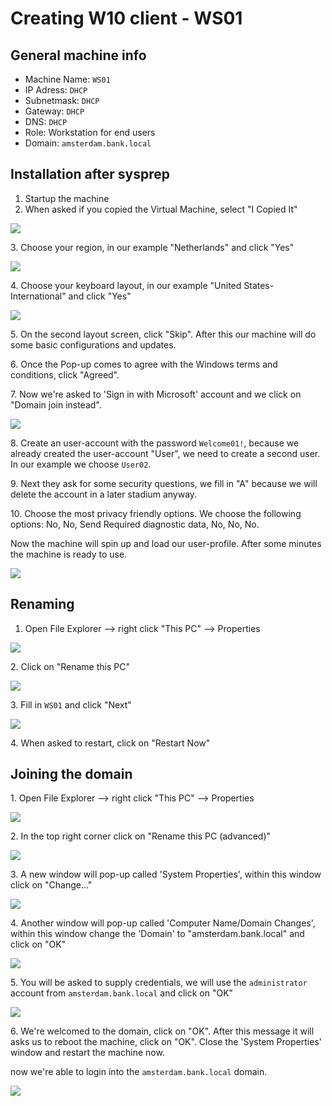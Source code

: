 # Creating W10 client - WS01

## General machine info

* Machine Name: `WS01`
* IP Adress: `DHCP`
* Subnetmask: `DHCP`
* Gateway: `DHCP`
* DNS: `DHCP`
* Role: Workstation for end users
* Domain: `amsterdam.bank.local`

## Installation after sysprep

1. Startup the machine
2. When asked if you copied the Virtual Machine, select "I Copied It"

![](<../../.gitbook/assets/afbeelding (103) (1) (2) (1).png>)

3\. Choose your region, in our example "Netherlands" and click "Yes"

![](<../../.gitbook/assets/afbeelding (94).png>)

4\. Choose your keyboard layout, in our example "United States-International" and click "Yes"

![](<../../.gitbook/assets/afbeelding (18).png>)

5\. On the second layout screen, click "Skip". After this our machine will do some basic configurations and updates.

6\. Once the Pop-up comes to agree with the Windows terms and conditions, click "Agreed".

7\. Now we're asked to 'Sign in with Microsoft' account and we click on "Domain join instead".

![](<../../.gitbook/assets/afbeelding (33).png>)

8\. Create an user-account with the password `Welcome01!`, because we already created the user-account "User", we need to create a second user. In our example we choose `User02`.

9\. Next they ask for some security questions, we fill in "A" because we will delete the account in a later stadium anyway.

10\. Choose the most privacy friendly options. We choose the following options: No, No, Send Required diagnostic data, No, No, No.

Now the machine will spin up and load our user-profile. After some minutes the machine is ready to use.

![](<../../.gitbook/assets/afbeelding (59).png>)

## Renaming

1. Open File Explorer --> right click "This PC" --> Properties

![](<../../.gitbook/assets/afbeelding (17) (1) (2) (8).png>)

2\. Click on "Rename this PC"

![](<../../.gitbook/assets/afbeelding (115).png>)

3\. Fill in `WS01` and click "Next"

![](<../../.gitbook/assets/afbeelding (32).png>)

4\. When asked to restart, click on "Restart Now"

## Joining the domain

1\. Open File Explorer --> right click "This PC" --> Properties

![](<../../.gitbook/assets/afbeelding (17) (1) (2) (5).png>)

2\. In the top right corner click on "Rename this PC (advanced)"

![](<../../.gitbook/assets/afbeelding (19) (1) (1) (1).png>)

3\. A new window will pop-up called 'System Properties', within this window click on "Change..."

![](<../../.gitbook/assets/afbeelding (1) (1) (1) (3).png>)

4\. Another window will pop-up called 'Computer Name/Domain Changes', within this window change the 'Domain' to "amsterdam.bank.local" and click on "OK"

![](<../../.gitbook/assets/afbeelding (9) (1) (1) (1).png>)

5\. You will be asked to supply credentials, we will use the `administrator` account from `amsterdam.bank.local` and click on "OK"

![](<../../.gitbook/assets/afbeelding (6) (1) (1) (2).png>)

6\. We're welcomed to the domain, click on "OK". After this message it will asks us to reboot the machine, click on "OK". Close the 'System Properties' window and restart the machine now.

now we're able to login into the `amsterdam.bank.local` domain.

![](<../../.gitbook/assets/afbeelding (4) (2) (1).png>)

